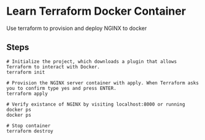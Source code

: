 # Learn Terraform Docker Container
Use terraform to provision and deploy NGINX to docker

## Steps
```
# Initialize the project, which downloads a plugin that allows Terraform to interact with Docker.
terraform init

# Provision the NGINX server container with apply. When Terraform asks you to confirm type yes and press ENTER.
terraform apply

# Verify existance of NGINX by visiting localhost:8000 or running docker ps
docker ps

# Stop container
terraform destroy
```